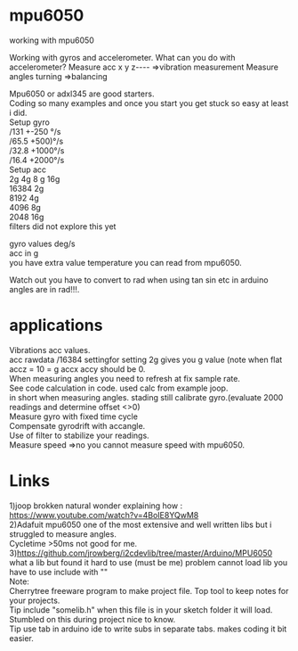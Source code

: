 # mpu6050
working with mpu6050

Working with gyros and accelerometer.
What can you do with accelerometer?
Measure acc x y z---- =>vibration measurement
Measure angles turning =>balancing

Mpu6050 or adxl345 are good starters.<br />
Coding so many examples and once you start you get stuck so easy at least i did.<br />
Setup gyro <br />
/131   +-250 °/s<br />
/65.5  +500)°/s<br />
/32.8  +1000°/s<br />
/16.4  +2000°/s<br />
Setup acc<br />
2g 4g 8 g 16g<br />
16384 2g<br />
8192 4g<br />
4096 8g<br />
2048 16g<br />
filters did not explore this yet<br />

gyro values deg/s<br />
acc in g<br />
you have extra value temperature you can read from mpu6050.<br />

Watch out you have to convert to rad when using tan sin etc in arduino angles are in rad!!!.<br />

# applications

Vibrations acc values. <br />
    acc rawdata /16384 settingfor setting 2g gives you g value (note when flat accz = 10 = g accx accy should be 0.<br />
When measuring angles you need to refresh at fix sample rate.<br />
   See code calculation in code. used calc from example joop.<br />
   in short when measuring angles.
   stading still calibrate gyro.(evaluate 2000 readings and determine offset <>0)<br />
   Measure gyro with fixed time cycle<br />
   Compensate gyrodrift with accangle.<br />
   Use of filter to stabilize your readings.<br /> 
Measure speed =>no you cannot measure speed with mpu6050.<br />


#  Links
1)joop brokken natural wonder explaining how : https://www.youtube.com/watch?v=4BoIE8YQwM8 <br />
2)Adafuit mpu6050 one of the most extensive and well written libs but i struggled to measure angles.<br />
     Cycletime >50ms not good for me. <br />
3)https://github.com/jrowberg/i2cdevlib/tree/master/Arduino/MPU6050 <br />
     what a lib but found it hard to use (must be me) problem cannot load lib you have to use include with "" <br />
Note:<br />
Cherrytree freeware program to make project file. Top tool to keep notes for your projects.<br />
Tip include "somelib.h" when this file is in your sketch folder it will load. Stumbled on this during project nice to know.<br />
Tip use tab in arduino ide to write subs in separate tabs. makes coding it bit easier.<br />


